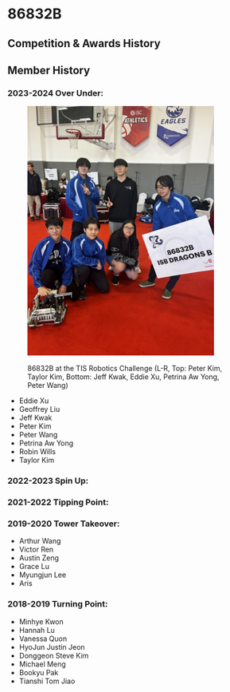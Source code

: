 # 86832B

## Competition & Awards History



## Member History

### 2023-2024 Over Under:

<figure><img src="../../.gitbook/assets/2EC06B39-BF84-4DCA-8D6E-369B165BB93C_1_102_o.jpeg" alt="" width="375"><figcaption><p>86832B at the TIS Robotics Challenge (L-R, Top: Peter Kim, Taylor Kim, Bottom: Jeff Kwak, Eddie Xu, Petrina Aw Yong, Peter Wang) </p></figcaption></figure>

* Eddie Xu
* Geoffrey Liu
* Jeff Kwak
* Peter Kim
* Peter Wang
* Petrina Aw Yong
* Robin Wills
* Taylor Kim

### 2022-2023 Spin Up:

### 2021-2022 Tipping Point:

### 2019-2020 Tower Takeover:

* Arthur Wang
* Victor Ren
* Austin Zeng
* Grace Lu
* Myungjun Lee
* Aris

### 2018-2019 Turning Point:

* Minhye Kwon
* Hannah Lu
* Vanessa Quon
* HyoJun Justin Jeon
* Donggeon Steve Kim
* Michael Meng
* Bookyu Pak&#x20;
* Tianshi Tom Jiao

